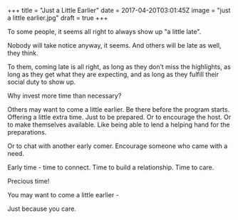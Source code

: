 
+++
title = "Just a Little Earlier"
date = 2017-04-20T03:01:45Z
image = "just a little earlier.jpg"
draft = true
+++

To some people, it seems all right to always show up "a little late". 

Nobody will take notice anyway, it seems. And others will be late as well, they think.

To them, coming late is all right, as long as they don’t miss the highlights, as long as they get what they are expecting, and as long as they fulfill their social duty to show up.

Why invest more time than necessary?

Others may want to come a little earlier. Be there before the program starts. Offering a little extra time. Just to be prepared. Or to encourage the host. Or to make themselves available. Like being able to lend a helping hand for the preparations.

Or to chat with another early comer. Encourage someone who came with a need.

Early time - time to connect. Time to build a relationship. Time to care.

Precious time!

You may want to come a little earlier - 

Just because you care.